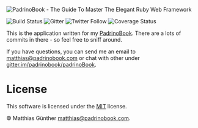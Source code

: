 ![PadrinoBook - The Guide To Master The Elegant Ruby Web Framework](https://raw.githubusercontent.com/wikimatze/padrinobook/master/images/logo.png "PadrinoBook - The Guide To Master The Elegant Ruby Web Framework")

![Build Status](https://travis-ci.org/padrinobook/job-vacancy.svg?branch=master)
![Gitter](https://img.shields.io/gitter/room/padrinobook/padrinobook.js.svg)
![Twitter Follow](https://img.shields.io/twitter/follow/padrinobook.svg?style=social&label=Follow)
![Coverage Status](https://coveralls.io/repos/github/padrinobook/job-vacancy/badge.svg?branch=master)


This is the application written for my [PadrinoBook](https://padrinobook.com). There are a lots of commits in there - so
feel free to sniff around.


If you have questions, you can send me an email to <matthias@padrinobook.com> or chat with other under
[gitter.im/padrinobook/padrinoBook](https://gitter.im/padrinobook/padrinobook).


# License

This software is licensed under the [MIT](http://en.wikipedia.org/wiki/MIT_License) license.

© Matthias Günther <matthias@padrinobook.com>.

